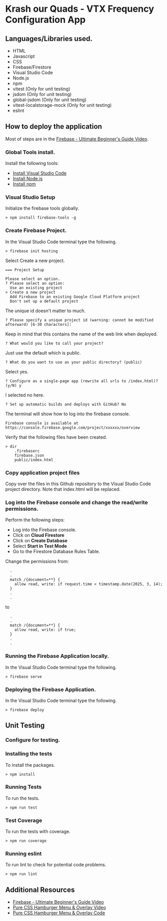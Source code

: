 # Krash our Quads - VTX Frequency Configuration App

## Languages/Libraries used.
* HTML
* Javascript
* CSS
* Firebase/Firestore
* Visual Studio Code
* Node.js
* npm
* vitest (Only for unit testing)
* jsdom (Only for unit testing)
* global-jsdom (Only for unit testing)
* vitest-localstorage-mock (Only for unit testing)
* eslint 
	
## How to deploy the application

Most of steps are in the [Firebase - Ultimate Beginner's Guide Video](https://www.youtube.com/watch?v=9kRgVxULbag).

### Global Tools install.

Install the following tools:

* [Install Visual Studio Code](https://code.visualstudio.com/download)
* [Install Node.js](https://nodejs.org/en/download)
* [Install npm](https://docs.npmjs.com/downloading-and-installing-node-js-and-npm) 
 
### Visual Studio Setup

Initialize the firebase tools globally.

```console
> npm install firebase-tools -g 
```
 
### Create Firebase Project. 

In the Visual Studio Code terminal type the following.

```console
> firebase init hosting
```

Select Create a new project.
```console
=== Project Setup

Please select an option.
? Please select an option:
  Use an existing project
> Create a new project
  Add Firebase to an existing Google Cloud Platform project
  Don't set up a default project
```
  
The unique id doesn't matter to much.
```console
? Please specify a unique project id (warning: cannot be modified afterward) [6-30 characters]:
```

Keep in mind that this contains the name of the web link when deployed.
```console
? What would you like to call your project? 
```

Just use the default which is public.
```console
? What do you want to use as your public directory? (public) 
```

Select yes.
```console
? Configure as a single-page app (rewrite all urls to /index.html)? (y/N) y
```

I selected no here.
```console
? Set up automatic builds and deploys with GitHub? No
```

The terminal will show how to log into the firebase console.
```console
Firebase console is available at
https://console.firebase.google.com/project/xxxxxx/overview
```

Verify that the following files have been created.
```console
> dir
	.firebaserc
	firebase.json
	public/index.html
```

### Copy application project files

Copy over the files in this Github repository to the Visual Studio Code project directory.  Note that index.html will be replaced.

### Log into the Firebase console and change the read/write permissions.

Perform the following steps:

* Log into the Firebase console.
* Click on **Cloud Firestore**
* Click on **Create Database**
* Select **Start in Test Mode**
* Go to the Firestore Database Rules Table.  

Change the permissions from:

```console
  .
  .
  match /{document=**} {
    allow read, write: if request.time < timestamp.date(2025, 3, 14);
  }
  .
  .
```

to 

```console
  .
  .
  match /{document=**} {
    allow read, write: if true;
  }
  .
  .
```


### Running the Firebase Application locally.

In the Visual Studio Code terminal type the following.

```console
> firebase serve
```

### Deploying the Firebase Application.

In the Visual Studio Code terminal type the following.

```console
> firebase deploy
```

## Unit Testing

### Configure for testing.

### Installing the tests

  To install the packages.
  ```console
  > npm install
  ```
### Running Tests
  To run the tests.
  ```console
  > npm run test
  ```
### Test Coverage
  To run the tests with coverage.
  ```console
  > npm run coverage
  ```
### Running eslint
  To run lint to check for potential code problems.
  ```console
  > npm run lint
  ```

## Additional Resources

* [Firebase - Ultimate Beginner's Guide Video](https://www.youtube.com/watch?v=9kRgVxULbag)
* [Pure CSS Hamburger Menu & Overlay Video](https://www.youtube.com/watch?v=DZg6UfS5zYg)
* [Pure CSS Hamburger Menu & Overlay Code](https://codepen.io/bradtraversy/pen/vMGBjQ)